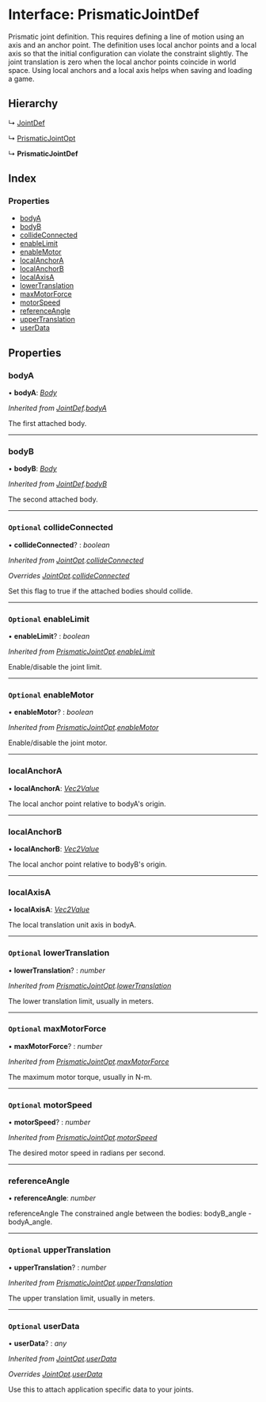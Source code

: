 
# Interface: PrismaticJointDef

Prismatic joint definition. This requires defining a line of motion using an
axis and an anchor point. The definition uses local anchor points and a local
axis so that the initial configuration can violate the constraint slightly.
The joint translation is zero when the local anchor points coincide in world
space. Using local anchors and a local axis helps when saving and loading a
game.

## Hierarchy

  ↳ [JointDef](/api/interfaces/jointdef)

  ↳ [PrismaticJointOpt](/api/interfaces/prismaticjointopt)

  ↳ **PrismaticJointDef**

## Index

### Properties

* [bodyA](/api/interfaces/prismaticjointdef#bodya)
* [bodyB](/api/interfaces/prismaticjointdef#bodyb)
* [collideConnected](/api/interfaces/prismaticjointdef#optional-collideconnected)
* [enableLimit](/api/interfaces/prismaticjointdef#optional-enablelimit)
* [enableMotor](/api/interfaces/prismaticjointdef#optional-enablemotor)
* [localAnchorA](/api/interfaces/prismaticjointdef#localanchora)
* [localAnchorB](/api/interfaces/prismaticjointdef#localanchorb)
* [localAxisA](/api/interfaces/prismaticjointdef#localaxisa)
* [lowerTranslation](/api/interfaces/prismaticjointdef#optional-lowertranslation)
* [maxMotorForce](/api/interfaces/prismaticjointdef#optional-maxmotorforce)
* [motorSpeed](/api/interfaces/prismaticjointdef#optional-motorspeed)
* [referenceAngle](/api/interfaces/prismaticjointdef#referenceangle)
* [upperTranslation](/api/interfaces/prismaticjointdef#optional-uppertranslation)
* [userData](/api/interfaces/prismaticjointdef#optional-userdata)

## Properties

###  bodyA

• **bodyA**: *[Body](/api/classes/body)*

*Inherited from [JointDef](/api/interfaces/jointdef).[bodyA](/api/interfaces/jointdef#bodya)*

The first attached body.

___

###  bodyB

• **bodyB**: *[Body](/api/classes/body)*

*Inherited from [JointDef](/api/interfaces/jointdef).[bodyB](/api/interfaces/jointdef#bodyb)*

The second attached body.

___

### `Optional` collideConnected

• **collideConnected**? : *boolean*

*Inherited from [JointOpt](/api/interfaces/jointopt).[collideConnected](/api/interfaces/jointopt#optional-collideconnected)*

*Overrides [JointOpt](/api/interfaces/jointopt).[collideConnected](/api/interfaces/jointopt#optional-collideconnected)*

Set this flag to true if the attached bodies
should collide.

___

### `Optional` enableLimit

• **enableLimit**? : *boolean*

*Inherited from [PrismaticJointOpt](/api/interfaces/prismaticjointopt).[enableLimit](/api/interfaces/prismaticjointopt#optional-enablelimit)*

Enable/disable the joint limit.

___

### `Optional` enableMotor

• **enableMotor**? : *boolean*

*Inherited from [PrismaticJointOpt](/api/interfaces/prismaticjointopt).[enableMotor](/api/interfaces/prismaticjointopt#optional-enablemotor)*

Enable/disable the joint motor.

___

###  localAnchorA

• **localAnchorA**: *[Vec2Value](/api/interfaces/vec2value)*

The local anchor point relative to bodyA's origin.

___

###  localAnchorB

• **localAnchorB**: *[Vec2Value](/api/interfaces/vec2value)*

The local anchor point relative to bodyB's origin.

___

###  localAxisA

• **localAxisA**: *[Vec2Value](/api/interfaces/vec2value)*

The local translation unit axis in bodyA.

___

### `Optional` lowerTranslation

• **lowerTranslation**? : *number*

*Inherited from [PrismaticJointOpt](/api/interfaces/prismaticjointopt).[lowerTranslation](/api/interfaces/prismaticjointopt#optional-lowertranslation)*

The lower translation limit, usually in meters.

___

### `Optional` maxMotorForce

• **maxMotorForce**? : *number*

*Inherited from [PrismaticJointOpt](/api/interfaces/prismaticjointopt).[maxMotorForce](/api/interfaces/prismaticjointopt#optional-maxmotorforce)*

The maximum motor torque, usually in N-m.

___

### `Optional` motorSpeed

• **motorSpeed**? : *number*

*Inherited from [PrismaticJointOpt](/api/interfaces/prismaticjointopt).[motorSpeed](/api/interfaces/prismaticjointopt#optional-motorspeed)*

The desired motor speed in radians per second.

___

###  referenceAngle

• **referenceAngle**: *number*

referenceAngle The constrained angle between the bodies:
bodyB_angle - bodyA_angle.

___

### `Optional` upperTranslation

• **upperTranslation**? : *number*

*Inherited from [PrismaticJointOpt](/api/interfaces/prismaticjointopt).[upperTranslation](/api/interfaces/prismaticjointopt#optional-uppertranslation)*

The upper translation limit, usually in meters.

___

### `Optional` userData

• **userData**? : *any*

*Inherited from [JointOpt](/api/interfaces/jointopt).[userData](/api/interfaces/jointopt#optional-userdata)*

*Overrides [JointOpt](/api/interfaces/jointopt).[userData](/api/interfaces/jointopt#optional-userdata)*

Use this to attach application specific data to your joints.
